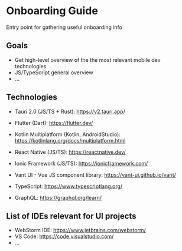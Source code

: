 # Onboarding Guide
Entry point for gathering useful onboarding info

## Goals
- Get high-level overview of the the most relevant mobile dev technologies
- JS/TypeScript general overview
- ...

## Technologies
- Tauri 2.0 (JS/TS + Rust): https://v2.tauri.app/
- Flutter (Dart): https://flutter.dev/
- Kotlin Multiplatform (Kotlin; AndroidStudio): https://kotlinlang.org/docs/multiplatform.html
- React Native (JS/TS): https://reactnative.dev/
- Ionic Framework (JS/TS): https://ionicframework.com/
- Vant UI - Vue JS component library: https://vant-ui.github.io/vant/
  
- TypeScript: https://www.typescriptlang.org/
- GraphQL: https://graphql.org/learn/

## List of IDEs relevant for UI projects 
- WebStorm IDE: https://www.jetbrains.com/webstorm/
- VS Code: https://code.visualstudio.com/
- ...
